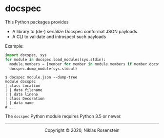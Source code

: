 # docspec

This Python packages provides

* A library to (de-) serialize Docspec conformat JSON payloads
* A CLI to validate and introspect such payloads

Example:

```py
import docspec, sys
for module in docspec.load_modules(sys.stdin):
  module.members = [member for member in module.members if member.docstring]
  docspec.dump_module(sys.stdout)
```

```
$ docspec module.json --dump-tree
module docspec
| class Location
| | data filename
| | data lineno
| class Decoration
| | data name
# ...
```

The `docspec` Python module requires Python 3.5 or newer.

---

<p align="center">Copyright &copy; 2020, Niklas Rosenstein</p>
